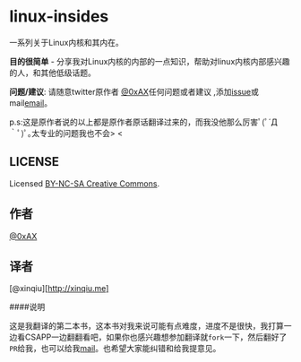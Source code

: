 linux-insides
===============

一系列关于Linux内核和其内在。

**目的很简单** - 分享我对Linux内核的内部的一点知识，帮助对linux内核内部感兴趣的人，和其他低级话题。

**问题/建议**: 请随意twitter原作者 [@0xAX](https://twitter.com/0xAX)任何问题或者建议 ,添加[issue](https://github.com/0xAX/linux-internals/issues/new)或mail[email](mailto:anotherworldofworld@gmail.com)。

p.s:这是原作者说的以上都是原作者原话翻译过来的，而我没他那么厉害ﾟ(ﾟ´Д｀ﾟ)ﾟ｡太专业的问题我也不会> <


LICENSE
-------------

Licensed [BY-NC-SA Creative Commons](http://creativecommons.org/licenses/by-nc-sa/4.0/).

作者
---------------
[@0xAX](https://twitter.com/0xAX)

译者
---------------
[@xinqiu][http://xinqiu.me]

####说明

这是我翻译的第二本书，这本书对我来说可能有点难度，进度不是很快，我打算一边看CSAPP一边翻翻看吧，如果你也感兴趣想参加翻译就`fork`一下，然后翻好了`PR`给我，也可以给我[mail](xinqiu.94@gmail.com)。也希望大家能纠错和给我提意见。
